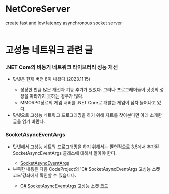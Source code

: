 # NetCoreServer
create fast and low latency asynchronous socket server<br><br>

# 고성능 네트워크 관련 글
<h3>.NET Core의 비동기 네트워크 라이브러리 성능 개선</h3>
<ul>
  <li>닷넷은 현재 버전 8이 나왔다.(2023.11.15)</li>
    <ul>
      <li>성장한 만큼 많은 개선과 기능 추가가 있었다. 그러나 프로그래머들이 닷넷의 성장을 따라가지 못하는 경우가 많다.</li>
      <li>MMORPG장르의 게임 서버를 .NET Core로 개발한 게임이 점차 늘어나고 있다.</li>
    </ul>
  <li>닷넷으로 고성능 네트워크 프로그래밍을 하기 위해 자료를 찾아본다면 아래 소개한 글을 읽기 바란다.</li>
</ul>

<h3>SocketAsyncEventArgs</h3>
<ul>
  <li>닷넷에서 고성능 네트웍 프로그래밍을 하기 위해서는 필연적으로 3.5에서 추가된 SocketAsyncEventArgs 클래스에 대해서 알아야 한다.</li>
    <ul><li><a href="http://msdn.microsoft.com/ko-kr/library/system.net.sockets.socketasynceventargs.aspx">SocketAsyncEventArgs</a></li></ul>
  <li>부족한 내용은 다음 CodeProject의 'C# SocketAsyncEventArgs 고성능 소켓 코드'강좌에서 확인할 수 있습니다.</li>
    <ul><li><a href="http://www.codeproject.com/Articles/83102/C-SocketAsyncEventArgs-High-Performance-Socket-Cod">C# SocketAsyncEventArgs 고성능 소켓 코드</a></li></ul>
</ul>
